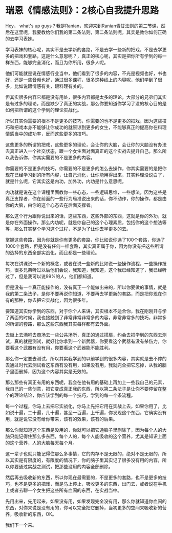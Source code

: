 # 瑞恩《情感法则》：2核心自我提升思路

Hey， what's up guys？我是Ranian，欢迎来到Ranian青甘法则的第二节课，然后在这里呢，我要教给你们我的第二条法则，第二条法则呢，其实是教你如何正确的去学习表妹。

学习表妹的核心呢，其实不是去学新的套路，不是去学一些新的把戏，不是去学更多的把戏和套路，这是什么意思呢？，真正的核心呢，其实是把你所有学到的每一样东西，能够完全消化，而且为你所用，很多人呢。

他们可能就是说在情感行业当中，他们看到了很多的内容，不光是视频也好，书也好，还是一些音频也好，通过很多课程，很多这种线上的内容呢，他们学到了很多，比如说跟情感有关，跟料理有关的。

但其实很多内容它都是没有用处，很多内容都是太多的理论，大部分的兄弟们其实是有过多的理论，而是缺少了真正的实战，那么你要知道你学习了没的核心目的是如何把所谓的这个学到的理论实战化。

所以其实你需要的根本不是更多的技巧，你需要的也不是更多的把戏，因为这些技巧和把戏本身不能够让你成功的就原谅到更多的女生，不能够真正的提高你在料理情感当中的成功率，反而这些更多的技巧。

这些更多的所谓的把戏，这些更多的理论，会让你的大脑，会让你的大脑没有办法去真正进入一个社交状态，跟一个女生面对面真正的这个实战去提升自己，那么所以我告诉你，你其实需要的不是更多的内容。

你需要的不是更多的技巧，你需要的不是更多的怎么去操作，你其实需要的是把你现在已经学习到的所有内容，让自己消化，让你能用得出来，其实料理没说白了，就是什么呢，它其实这是内功，加外功，内功是什么意思呢。

内功就是说在这个课程里面教你一些心态，一些逻辑思维，一些想法，因为这些是真正支撑者，你在前面的一些行为局准说出来的话，你不动作，你的操作，都是由你的大脑，由你的这个心态去在后面支撑者。

那么这个行为跟你说出来的话，这些东西，这些外部的东西，这就是你的外功，就是你在外面操作，那么内功呢，就是你自己的这个心理素质，包括你的这个想法等等，那么其实整个学习这个过程，不是为了让你去学更多的去。

掌握这些套路，因为你就是你有更多的套路，你比如说你选了100个套路，你选了1000个套路，但是没有任何一样套路，其实真正属于你，因为你没有把这些所谓的选择的东西全部实战化，而且都是一些理论。

每次在讲课说一个新的概念，或者在说一些新的比如说一些操作流程，一些操作技巧，很多兄弟听过以后他们会说，我知道，我知道，这个我已经知道了，我已经听过了，但是我可以说99%的人，他们都知道。

但是没有一个真正能操作的，没有真正一个能做出来的，所以你要做的事情，就是我的第二条法子，是你不要再说你知道，不要再去学更新的套路，而是把你现在你有的那种，你去把它实战化，因为很多年。

要知道其实你学到的东西，对于你个人来讲，其实根本不适合你，我在刚刚开与学了两面的时候，我也接触到了非常非常非常多的内容，非常非常多的技巧，非常多的所谓的套路，那么这些东西我其实每样都有去外面。

去街上去酒吧去商场去一些公共场所，真正的通过搭扇，约会去把学到的东西去测试，真的就是测试，就好比你拿到一个新武器，你要看这个武器有没有杀伤力，你要看这个武器有没有用，你要看这个武器能不能胜利。

那么你一定要去测试，所以其实我学到的以前学到的很多内容，其实就是去不停的去通过时代去测试看这东西有没有用，如果没有用，我就完全把它忘掉，从我的脑子里面删掉，因为这个内容其实是无效的。

那么那些有真正有用的东西呢，我会在他有用的基础上再加上一些我自己的元素，我自己的一些创意，把它变成真正我的东西，所以第二条法子是让你不要停留在整个的理论结论，你应该学到的每一个技巧，学到的每一个条流程。

每一个过程，你马上去把它实战化，你马上先把它用在实战上去，如果你用了，比如说十遍，二十遍，几十遍，甚至一百遍，上千遍，你发现这个东西，它确实没有用，就是说它没有给你带来，该有的效果，该有的后果。

那么你就知道这个东西是没用的，你就可以把它通脑子里删除了，因为每个人的大脑只能记得住那么多东西，每个人的，每个人能吸收的这个营养，尤其是知识上面的这个营养，人的大脑每天每个月。

这一辈子也就只能记得住那么多事情，它的内存不是无限的，绝对不是无限的，所以其实是有限度的，有限度的情况下，你的脑子里其实记了很多没有用的内容，所以你要通过实战之测试，把那些没用的内容全部删除。

然后再去吸收新的东西，所以你现在最需要的，不是更多的套路，也不是更多的技巧，也不是更多的把戏，而是马上停止，吸收更多的东西，出门去，或者说在手机上或者去聊一个女生把这些所有血闹的东西，在实战当中。

先用出来，先用起来，如果没有用，如果发现完全没有用，那么你就知道你血闹的东西，对你来说是没有用的，你可以完全把它删掉，当初更多的空间来吸收新的营养，吸收新的东西，OK。

我们下一个来。